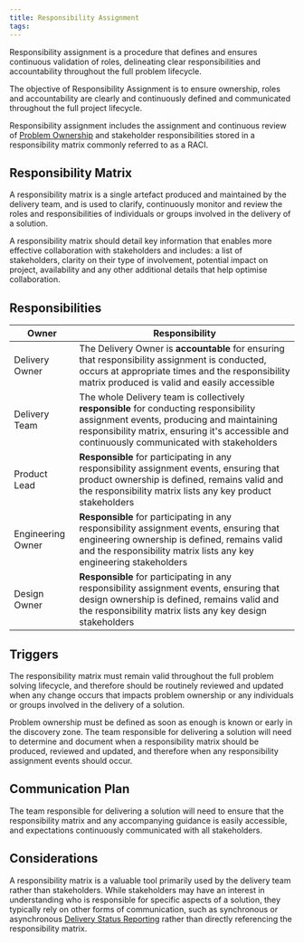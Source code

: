 ```yaml
---
title: Responsibility Assignment 
tags:
---
```


Responsibility assignment is a procedure that defines and ensures continuous validation of roles, delineating clear responsibilities and accountability throughout the full problem lifecycle.

The objective of Responsibility Assignment is to ensure ownership, roles and accountability are clearly and continuously defined and communicated throughout the full project lifecycle.

Responsibility assignment includes the assignment and continuous review of [Problem Ownership](../Problem-Ownership/index.md) and stakeholder responsibilities stored in a responsibility matrix commonly referred to as a RACI.

## Responsibility Matrix

A responsibility matrix is a single artefact produced and maintained by the delivery team, and is used to clarify, continuously monitor and review the roles and responsibilities of individuals or groups involved in the delivery of a solution. 

A responsibility matrix should detail key information that enables more effective collaboration with stakeholders and includes: a list of stakeholders, clarity on their type of involvement, potential impact on project, availability and any other additional details that help optimise collaboration.

## Responsibilities

| Owner                 | Responsibility |
|---|---|
| Delivery Owner        | The Delivery Owner is **accountable** for ensuring that responsibility assignment is conducted, occurs at appropriate times and the responsibility matrix produced is valid and easily accessible   |
| Delivery Team         | The whole Delivery team is collectively **responsible** for conducting responsibility assignment events, producing and maintaining responsibility matrix, ensuring it's accessible and continuously communicated with stakeholders |
| Product Lead          | **Responsible** for participating in any responsibility assignment events, ensuring that product ownership is defined, remains valid and the responsibility matrix lists any key product stakeholders |
| Engineering Owner     | **Responsible** for participating in any responsibility assignment events, ensuring that engineering ownership is defined, remains valid and the responsibility matrix lists any key engineering stakeholders  |
| Design Owner          | **Responsible** for participating in any responsibility assignment events, ensuring that design ownership is defined, remains valid and the responsibility matrix lists any key design stakeholders  |


## Triggers

The responsibility matrix must remain valid throughout the full problem solving lifecycle, and therefore should be routinely reviewed and updated when any change occurs that impacts problem ownership or any individuals or groups involved in the delivery of a solution.

Problem ownership must be defined as soon as enough is known or early in the discovery zone. The team responsible for delivering a solution will need to determine and document when a responsibility matrix should be produced, reviewed and updated, and therefore when any responsibility assignment events should occur. 

## Communication Plan

The team responsible for delivering a solution will need to ensure that the responsibility matrix and any accompanying guidance is easily accessible, and expectations continuously communicated with all stakeholders. 


## Considerations

A responsibility matrix is a valuable tool primarily used by the delivery team rather than stakeholders. While stakeholders may have an interest in understanding who is responsible for specific aspects of a solution, they typically rely on other forms of communication, such as synchronous or asynchronous [Delivery Status Reporting](../Delivery-Governance/Delivery-Status-Reporting/index.md) rather than directly referencing the responsibility matrix.




